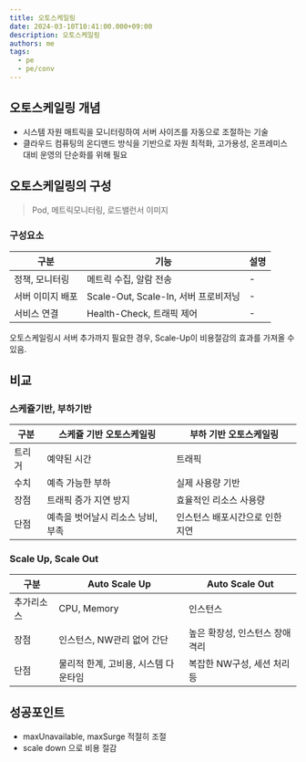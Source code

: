 ```yaml
---
title: 오토스케일링
date: 2024-03-10T10:41:00.000+09:00
description: 오토스케일링
authors: me
tags:
  - pe
  - pe/conv
---
```


## 오토스케일링 개념

- 시스템 자원 매트릭을 모니터링하여 서버 사이즈를 자동으로 조절하는 기술
- 클라우드 컴퓨팅의 온디맨드 방식을 기반으로 자원 최적화, 고가용성, 온프레미스 대비 운영의 단순화를 위해 필요

## 오토스케일링의 구성

> Pod, 메트릭모니터링, 로드밸런서 이미지

### 구성요소

| 구분 | 기능 | 설명 |
| --- | --- | --- |
| 정책, 모니터링 | 메트릭 수집, 알람 전송 | - |
| 서버 이미지 배포 | Scale-Out, Scale-In, 서버 프로비저닝 | - |
| 서비스 연결| Health-Check, 트래픽 제어 | - |

오토스케일링시 서버 추가까지 필요한 경우, Scale-Up이 비용절감의 효과를 가져올 수 있음.

## 비교

### 스케쥴기반, 부하기반

| 구분 | 스케쥴 기반 오토스케일링 | 부하 기반 오토스케일링 |
| --- | --- | --- |
| 트리거 | 예약된 시간 | 트래픽 |
| 수치 | 예측 가능한 부하 | 실제 사용량 기반 |
| 장점 | 트래픽 증가 지연 방지 | 효율적인 리소스 사용량  |
| 단점 | 예측을 벗어날시 리소스 낭비, 부족 | 인스턴스 배포시간으로 인한 지연 |

### Scale Up, Scale Out

| 구분 | Auto Scale Up | Auto Scale Out |
| --- | --- | --- |
| 추가리소스 | CPU, Memory | 인스턴스 |
| 장점 | 인스턴스, NW관리 없어 간단 | 높은 확장성, 인스턴스 장애 격리 |
| 단점 | 물리적 한계, 고비용, 시스템 다운타임 | 복잡한 NW구성, 세션 처리 등 |

## 성공포인트

- maxUnavailable, maxSurge 적절히 조절
- scale down 으로 비용 절감

